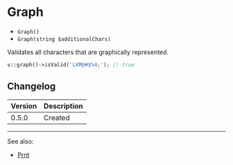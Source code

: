 # Graph

- `Graph()`
- `Graph(string $additionalChars)`

Validates all characters that are graphically represented.

```php
v::graph()->isValid('LKM@#$%4;'); // true
```

## Changelog

Version | Description
--------|-------------
  0.5.0 | Created

***
See also:

- [Prnt](Prnt.md)
